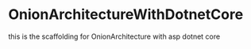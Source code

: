 # OnionArchitectureWithDotnetCore
this is the scaffolding for OnionArchitecture with asp dotnet core
